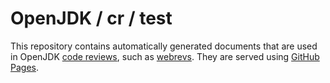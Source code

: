 # OpenJDK / cr / test

This repository contains automatically generated documents that are used in OpenJDK [code reviews](https://openjdk.java.net/guide/codeReview.html), such as [webrevs](https://openjdk.java.net/guide/webrevHelp.html). They are served using [GitHub Pages](https://pages.github.com).
